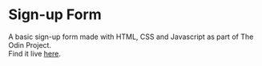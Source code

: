 # Sign-up Form
A basic sign-up form made with HTML, CSS and Javascript as part 
of The Odin Project.  
Find it live [here](https://uxd2486.github.io/sign-up-form/).
